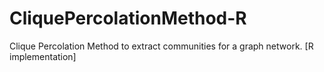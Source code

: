 # CliquePercolationMethod-R
Clique Percolation Method to extract communities for a graph network. [R implementation]
